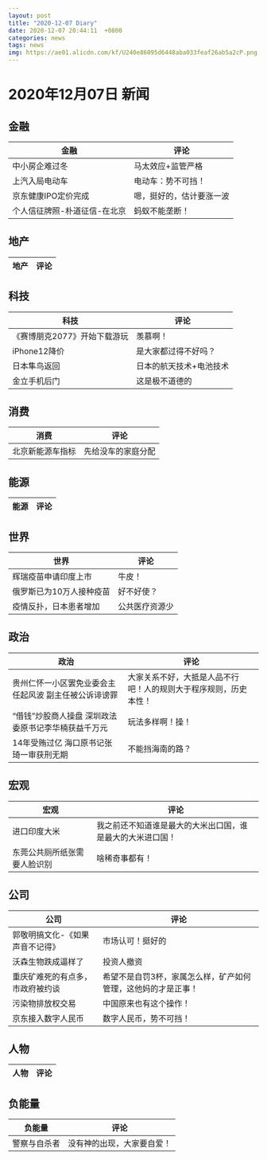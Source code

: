 ```yaml
---
layout: post
title: "2020-12-07 Diary"
date: 2020-12-07 20:44:11  +0800
categories: news
tags: news
img: https://ae01.alicdn.com/kf/U240e86095d6448aba033feaf26ab5a2cP.png
---
```


# 2020年12月07日 新闻

## 金融

| 金融| 评论 |
| ---- | --- |
|      中小房企难过冬|     马太效应+监管严格|
|      上汽入局电动车|     电动车：势不可挡！|
|      京东健康IPO定价完成|     嗯，挺好的，估计要涨一波|
|      个人信征牌照-朴道征信-在北京|     蚂蚁不能垄断！|
## 地产

| 地产| 评论 |
| ---- | --- |
## 科技

| 科技| 评论 |
| ---- | --- |
|      《赛博朋克2077》开始下载游玩|     羡慕啊！|
|      iPhone12降价|     是大家都过得不好吗？|
|      日本隼鸟返回|     日本的航天技术+电池技术|
|      金立手机后门|     这是极不道德的|
## 消费

| 消费| 评论 |
| ---- | --- |
|      北京新能源车指标|     先给没车的家庭分配|
## 能源

| 能源| 评论 |
| ---- | --- |
## 世界

| 世界| 评论 |
| ---- | --- |
|      辉瑞疫苗申请印度上市|     牛皮！|
|      俄罗斯已为10万人接种疫苗|     好不好使？|
|      疫情反扑，日本患者增加|     公共医疗资源少|
## 政治

| 政治| 评论 |
| ---- | --- |
|      贵州仁怀一小区罢免业委会主任起风波 副主任被公诉诽谤罪|     大家关系不好，大抵是人品不行吧！人的规则大于程序规则，历史本性！|
|      “借钱”炒股商人操盘 深圳政法委原书记李华楠获益千万元|     玩法多样啊！操！|
|      14年受贿过亿 海口原书记张琦一审获刑无期|     不能挡海南的路？|
## 宏观

| 宏观| 评论 |
| ---- | --- |
|      进口印度大米|     我之前还不知道谁是最大的大米出口国，谁是最大的大米进口国！|
|      东莞公共厕所纸张需要人脸识别|     啥稀奇事都有！|
## 公司

| 公司| 评论 |
| ---- | --- |
|      郭敬明搞文化-《如果声音不记得》|     市场认可！挺好的|
|      沃森生物跌成逼样了|     投资人撤资|
|      重庆矿难死的有点多，市政府被约谈|     希望不是自罚3杯，家属怎么样，矿产如何管理，这他妈的才是正事！|
|      污染物排放权交易|     中国原来也有这个操作！|
|      京东接入数字人民币|     数字人民币，势不可挡！|
## 人物

| 人物| 评论 |
| ---- | --- |
## 负能量

| 负能量| 评论 |
| ---- | --- |
|      警察与自杀者|     没有神的出现，大家要自爱！|